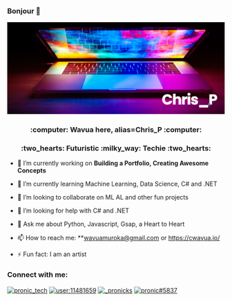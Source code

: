 ### Bonjour 👋
<div>
    <img src="assests/images/banner.png" alt="image" />
</div>
<div>
    <h3 align="center"> :computer: Wavua here, alias=Chris_P :computer:</h3>
</div>

<div>
    <h3 align="center"> :two_hearts: Futuristic :milky_way: Techie  :two_hearts:</h3>
</div>


<!--
**WavuaW/WavuaW** is a ✨ _special_ ✨ repository because its `README.md` (this file) appears on your GitHub profile. 

Here are some ideas to get you started:
-->

- 🔭 I’m currently working on **Building a Portfolio, Creating Awesome Concepts**

- 🌱 I’m currently learning Machine Learning, Data Science, C# and .NET
- 👯 I’m looking to collaborate on ML AL and other fun projects
- 🤔 I’m looking for help with C# and .NET
- 💬 Ask me about Python, Javascript, Gsap, a Heart to Heart
- 📫 How to reach me: **wavuamuroka@gmail.com or https://cwavua.io/
- ⚡ Fun fact: I am an artist

<h3 align="left">Connect with me:</h3>
<p align="left">
<a href="https://twitter.com/cwavua" target="blank"><img align="center" src="https://raw.githubusercontent.com/rahuldkjain/github-profile-readme-generator/master/src/images/icons/Social/twitter.svg" alt="pronic_tech" height="30" width="40" /></a>
<a href="https://stackoverflow.com/users/user:11481659" target="blank"><img align="center" src="https://raw.githubusercontent.com/rahuldkjain/github-profile-readme-generator/master/src/images/icons/Social/stack-overflow.svg" alt="user:11481659" height="30" width="40" /></a>
<a href="https://instagram.com/_wavua_cw" target="blank"><img align="center" src="https://raw.githubusercontent.com/rahuldkjain/github-profile-readme-generator/master/src/images/icons/Social/instagram.svg" alt="_pronicks" height="30" width="40" /></a>
<a href="" target="blank"><img align="center" src="https://raw.githubusercontent.com/rahuldkjain/github-profile-readme-generator/master/src/images/icons/Social/discord.svg" alt="pronic#5837" height="30" width="40" /></a>
</p>

